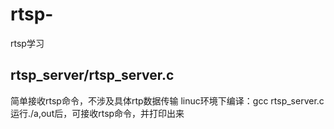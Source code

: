 # rtsp-
rtsp学习
## rtsp_server/rtsp_server.c
简单接收rtsp命令，不涉及具体rtp数据传输
linuc环境下编译：gcc rtsp_server.c
运行./a,out后，可接收rtsp命令，并打印出来

